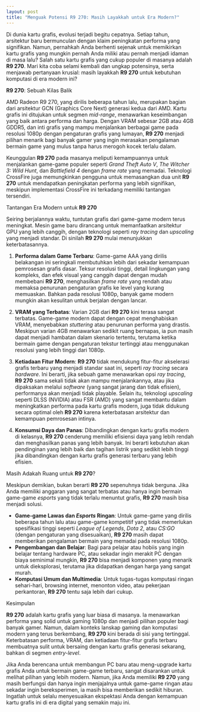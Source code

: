 ```yaml
---
layout: post
title: "Menguak Potensi R9 270: Masih Layakkah untuk Era Modern?"
---
```


Di dunia kartu grafis, evolusi terjadi begitu cepatnya. Setiap tahun, arsitektur baru bermunculan dengan klaim peningkatan performa yang signifikan. Namun, pernahkah Anda berhenti sejenak untuk memikirkan kartu grafis yang mungkin pernah Anda miliki atau pernah menjadi idaman di masa lalu? Salah satu kartu grafis yang cukup populer di masanya adalah **R9 270**. Mari kita coba selami kembali dan ungkap potensinya, serta menjawab pertanyaan krusial: masih layakkah **R9 270** untuk kebutuhan komputasi di era modern ini?

**R9 270**: Sebuah Kilas Balik

AMD Radeon R9 270, yang dirilis beberapa tahun lalu, merupakan bagian dari arsitektur GCN (Graphics Core Next) generasi kedua dari AMD. Kartu grafis ini ditujukan untuk segmen _mid-range_, menawarkan keseimbangan yang baik antara performa dan harga. Dengan VRAM sebesar 2GB atau 4GB GDDR5, dan inti grafis yang mampu menjalankan berbagai game pada resolusi 1080p dengan pengaturan grafis yang lumayan, **R9 270** menjadi pilihan menarik bagi banyak gamer yang ingin merasakan pengalaman bermain game yang mulus tanpa harus merogoh kocek terlalu dalam.

Keunggulan **R9 270** pada masanya meliputi kemampuannya untuk menjalankan game-game populer seperti _Grand Theft Auto V_, _The Witcher 3: Wild Hunt_, dan _Battlefield 4_ dengan _frame rate_ yang memadai. Teknologi CrossFire juga memungkinkan pengguna untuk memasangkan dua unit **R9 270** untuk mendapatkan peningkatan performa yang lebih signifikan, meskipun implementasi CrossFire ini terkadang memiliki tantangan tersendiri.

Tantangan Era Modern untuk **R9 270**

Seiring berjalannya waktu, tuntutan grafis dari game-game modern terus meningkat. Mesin game baru dirancang untuk memanfaatkan arsitektur GPU yang lebih canggih, dengan teknologi seperti _ray tracing_ dan _upscaling_ yang menjadi standar. Di sinilah **R9 270** mulai menunjukkan keterbatasannya.

1.  **Performa dalam Game Terbaru**: Game-game AAA yang dirilis belakangan ini seringkali membutuhkan lebih dari sekadar kemampuan pemrosesan grafis dasar. Teksur resolusi tinggi, detail lingkungan yang kompleks, dan efek visual yang canggih dapat dengan mudah membebani **R9 270**, menghasilkan _frame rate_ yang rendah atau memaksa penurunan pengaturan grafis ke level yang kurang memuaskan. Bahkan pada resolusi 1080p, banyak game modern mungkin akan kesulitan untuk berjalan dengan lancar.

2.  **VRAM yang Terbatas**: Varian 2GB dari **R9 270** kini terasa sangat terbatas. Game-game modern dapat dengan cepat menghabiskan VRAM, menyebabkan _stuttering_ atau penurunan performa yang drastis. Meskipun varian 4GB menawarkan sedikit ruang bernapas, ia pun masih dapat menjadi hambatan dalam skenario tertentu, terutama ketika bermain game dengan pengaturan tekstur tertinggi atau menggunakan resolusi yang lebih tinggi dari 1080p.

3.  **Ketiadaan Fitur Modern**: **R9 270** tidak mendukung fitur-fitur akselerasi grafis terbaru yang menjadi standar saat ini, seperti _ray tracing_ secara _hardware_. Ini berarti, jika sebuah game menawarkan opsi _ray tracing_, **R9 270** sama sekali tidak akan mampu menjalankannya, atau jika dipaksakan melalui _software_ (yang sangat jarang dan tidak efisien), performanya akan menjadi tidak playable. Selain itu, teknologi _upscaling_ seperti DLSS (NVIDIA) atau FSR (AMD) yang sangat membantu dalam meningkatkan performa pada kartu grafis modern, juga tidak didukung secara optimal oleh **R9 270** karena keterbatasan arsitektur dan kemampuan pemrosesan intinya.

4.  **Konsumsi Daya dan Panas**: Dibandingkan dengan kartu grafis modern di kelasnya, **R9 270** cenderung memiliki efisiensi daya yang lebih rendah dan menghasilkan panas yang lebih banyak. Ini berarti kebutuhan akan pendinginan yang lebih baik dan tagihan listrik yang sedikit lebih tinggi jika dibandingkan dengan kartu grafis generasi terbaru yang lebih efisien.

Masih Adakah Ruang untuk **R9 270**?

Meskipun demikian, bukan berarti **R9 270** sepenuhnya tidak berguna. Jika Anda memiliki anggaran yang sangat terbatas atau hanya ingin bermain game-game _esports_ yang tidak terlalu menuntut grafis, **R9 270** masih bisa menjadi solusi.

*   **Game-game Lawas dan _Esports_ Ringan**: Untuk game-game yang dirilis beberapa tahun lalu atau game-game kompetitif yang tidak memerlukan spesifikasi tinggi seperti _League of Legends_, _Dota 2_, atau _CS:GO_ (dengan pengaturan yang disesuaikan), **R9 270** masih dapat memberikan pengalaman bermain yang memadai pada resolusi 1080p.
*   **Pengembangan dan Belajar**: Bagi para pelajar atau hobiis yang ingin belajar tentang hardware PC, atau sekadar ingin merakit PC dengan biaya seminimal mungkin, **R9 270** bisa menjadi komponen yang menarik untuk dieksplorasi, terutama jika didapatkan dengan harga yang sangat murah.
*   **Komputasi Umum dan Multimedia**: Untuk tugas-tugas komputasi ringan sehari-hari, browsing internet, menonton video, atau pekerjaan perkantoran, **R9 270** tentu saja lebih dari cukup.

Kesimpulan

**R9 270** adalah kartu grafis yang luar biasa di masanya. Ia menawarkan performa yang solid untuk gaming 1080p dan menjadi pilihan populer bagi banyak gamer. Namun, dalam konteks lanskap gaming dan komputasi modern yang terus berkembang, **R9 270** kini berada di sisi yang tertinggal. Keterbatasan performa, VRAM, dan ketiadaan fitur-fitur grafis terbaru membuatnya sulit untuk bersaing dengan kartu grafis generasi sekarang, bahkan di segmen _entry-level_.

Jika Anda berencana untuk membangun PC baru atau meng-upgrade kartu grafis Anda untuk bermain game-game terbaru, sangat disarankan untuk melihat pilihan yang lebih modern. Namun, jika Anda memiliki **R9 270** yang masih berfungsi dan hanya ingin menjajalnya untuk game-game ringan atau sekadar ingin bereksperimen, ia masih bisa memberikan sedikit hiburan. Ingatlah untuk selalu menyesuaikan ekspektasi Anda dengan kemampuan kartu grafis ini di era digital yang semakin maju ini.
